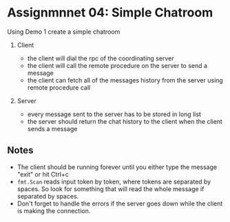 # Assignmnnet 04: Simple Chatroom

Using Demo 1 create a simple chatroom

1. Client

   - the client will dial the rpc of the coordinating server
   - the client will call the remote procedure on the server to send a message
   - the client can fetch all of the messages history from the server using remote procedure call

2. Server

   - every message sent to the server has to be stored in long list
   - the server should return the chat history to the client when the client sends a message

## Notes

- The client should be running forever until you either type the message "exit" or hit Ctrl+c
- `fmt.Scan` reads input token by token, where tokens are separated by spaces. So look for something that will read the whole message if separated by spaces.
- Don't forget to handle the errors if the server goes down while the client is making the connection.

